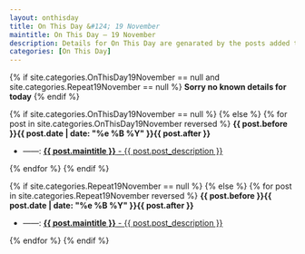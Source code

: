 ```yaml
---
layout: onthisday
title: On This Day &#124; 19 November
maintitle: On This Day — 19 November
description: Details for On This Day are genarated by the posts added to the website so the content is subject to changes/updates over time.
categories: [On This Day]
---
```


{% if site.categories.OnThisDay19November == null and site.categories.Repeat19November == null %}
<strong>Sorry no known details for today</strong>
{% endif %}

{% if site.categories.OnThisDay19November == null %}
{% else %}
{% for post in site.categories.OnThisDay19November reversed %}
<strong>{{ post.before }}{{ post.date | date: "%e %B %Y" }}{{ post.after }}</strong>
<ul>
<li> ——: <a class="{{ post.class }}" href="{{ post.url }}"><strong>{{ post.maintitle }}</strong> - {{ post.post_description }}</a></li>
</ul>
{% endfor %}
{% endif %}

{% if site.categories.Repeat19November == null %}
{% else %}
{% for post in site.categories.Repeat19November reversed %}
<strong>{{ post.before }}{{ post.date | date: "%e %B %Y" }}{{ post.after }}</strong>
<ul>
<li> ——: <a class="{{ post.class }}" href="{{ post.url }}"><strong>{{ post.maintitle }}</strong> - {{ post.post_description }}</a></li>
</ul>
{% endfor %}
{% endif %}

